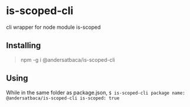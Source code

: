 # is-scoped-cli
cli wrapper for node module is-scoped

## Installing
> npm -g i @andersatbaca/is-scoped-cli
  
## Using
  While in the same folder as package.json,
`$ is-scoped-cli
  package name: @andersatbaca/is-scoped-cli
  is-scoped: true`
